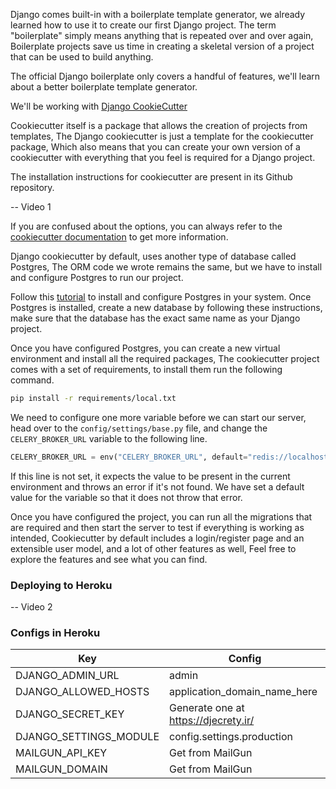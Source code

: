 Django comes built-in with a boilerplate template generator, we already learned how to use it to create our first Django project. The term "boilerplate" simply means anything that is repeated over and over again, Boilerplate projects save us time in creating a skeletal version of a project that can be used to build anything.

The official Django boilerplate only covers a handful of features, we'll learn about a better boilerplate template generator.

We'll be working with [Django CookieCutter](https://github.com/cookiecutter/cookiecutter-django)

Cookiecutter itself is a package that allows the creation of projects from templates, The Django cookiecutter is just a template for the cookiecutter package, Which also means that you can create your own version of a cookiecutter with everything that you feel is required for a Django project.

The installation instructions for cookiecutter are present in its Github repository.

-- Video 1

If you are confused about the options, you can always refer to the [cookiecutter documentation](https://cookiecutter-django.readthedocs.io/en/latest/project-generation-options.html) to get more information.

Django cookiecutter by default, uses another type of database called Postgres, The ORM code we wrote remains the same, but we have to install and configure Postgres to run our project.

Follow this [tutorial](https://www.postgresguide.com/setup/install/) to install and configure Postgres in your system. Once Postgres is installed, create a new database by following these instructions, make sure that the database has the exact same name as your Django project.

Once you have configured Postgres, you can create a new virtual environment and install all the required packages, The cookiecutter project comes with a set of requirements, to install them run the following command.

```bash
pip install -r requirements/local.txt
```

We need to configure one more variable before we can start our server, head over to the `config/settings/base.py` file, and change the `CELERY_BROKER_URL` variable to the following line.

```python
CELERY_BROKER_URL = env("CELERY_BROKER_URL", default="redis://localhost:6379")
```

If this line is not set, it expects the value to be present in the current environment and throws an error if it's not found. We have set a default value for the variable so that it does not throw that error.

Once you have configured the project, you can run all the migrations that are required and then start the server to test if everything is working as intended, Cookiecutter by default includes a login/register page and an extensible user model, and a lot of other features as well, Feel free to explore the features and see what you can find.

### Deploying to Heroku


-- Video 2

### Configs in Heroku


| Key                    | Config                               |
| ---------------------- | ------------------------------------ |
| DJANGO_ADMIN_URL       | admin                                |
| DJANGO_ALLOWED_HOSTS   | application_domain_name_here         |
| DJANGO_SECRET_KEY      | Generate one at https://djecrety.ir/ |
| DJANGO_SETTINGS_MODULE | config.settings.production           |
| MAILGUN_API_KEY        | Get from MailGun                     |
| MAILGUN_DOMAIN         | Get from MailGun                     |